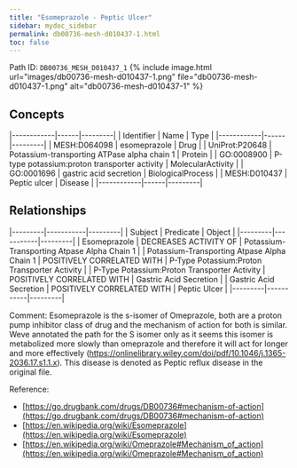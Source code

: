 ```yaml
---
title: "Esomeprazole - Peptic Ulcer"
sidebar: mydoc_sidebar
permalink: db00736-mesh-d010437-1.html
toc: false 
---
```



Path ID: `DB00736_MESH_D010437_1`
{% include image.html url="images/db00736-mesh-d010437-1.png" file="db00736-mesh-d010437-1.png" alt="db00736-mesh-d010437-1" %}

## Concepts

|------------|------|---------|
| Identifier | Name | Type    |
|------------|------|---------|
| MESH:D064098 | esomeprazole | Drug |
| UniProt:P20648 | Potassium-transporting ATPase alpha chain 1 | Protein |
| GO:0008900 | P-type potassium:proton transporter activity | MolecularActivity |
| GO:0001696 | gastric acid secretion | BiologicalProcess |
| MESH:D010437 | Peptic ulcer | Disease |
|------------|------|---------|

## Relationships

|---------|-----------|---------|
| Subject | Predicate | Object  |
|---------|-----------|---------|
| Esomeprazole | DECREASES ACTIVITY OF | Potassium-Transporting Atpase Alpha Chain 1 |
| Potassium-Transporting Atpase Alpha Chain 1 | POSITIVELY CORRELATED WITH | P-Type Potassium:Proton Transporter Activity |
| P-Type Potassium:Proton Transporter Activity | POSITIVELY CORRELATED WITH | Gastric Acid Secretion |
| Gastric Acid Secretion | POSITIVELY CORRELATED WITH | Peptic Ulcer |
|---------|-----------|---------|

Comment: Esomeprazole is the s-isomer of Omeprazole, both are a proton pump inhibitor class of drug and the mechanism of action for both is similar. Weve annotated the path for the S isomer only as it seems this isomer is metabolized more slowly than omeprazole and therefore it will act for longer and more effectively (https://onlinelibrary.wiley.com/doi/pdf/10.1046/j.1365-2036.17.s1.1.x). This disease is denoted as Peptic reflux disease in the original file.

Reference: 
  - [https://go.drugbank.com/drugs/DB00736#mechanism-of-action](https://go.drugbank.com/drugs/DB00736#mechanism-of-action)
  - [https://en.wikipedia.org/wiki/Esomeprazole](https://en.wikipedia.org/wiki/Esomeprazole)
  - [https://en.wikipedia.org/wiki/Omeprazole#Mechanism_of_action](https://en.wikipedia.org/wiki/Omeprazole#Mechanism_of_action)
